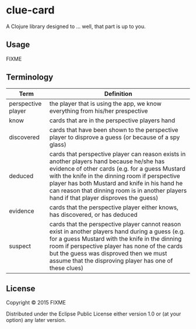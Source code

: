 # clue-card

A Clojure library designed to ... well, that part is up to you.

## Usage

FIXME

## Terminology

| Term               | Definition                                                                                                                                                                                                                                                                                                                                 |
|--------------------|---------------------------------------------------------------------------------------------------------------------------------------------------------------------------------------------------------------------------------------------------------------------------------------------------------------------------------------------|
| perspective player | the player that is using the app, we know everything from his/her prespective                                                                                                                                                                                                                                                               |
| know               | cards that are in the perspective players hand                                                                                                                                                                                                                                                                                              |
| discovered         | cards that have been shown to the perspective player to disprove a guess (or because of a spy glass)                                                                                                                                                                                                                                        |
| deduced            | cards that perspective player can reason exists in another players hand because he/she has evidence of other cards (e.g. for a guess Mustard with the knife in the dinning room if perspective player has both Mustard and knife in his hand he can reason that dinning room is in another players hand if that player disproves the guess) |
| evidence           | cards that the perspective player either knows, has discovered, or has deduced                                                                                                                                                                                                                                                              |
| suspect            | cards that the perspective player cannot reason exist in another players hand during a guess (e.g. for a guess Mustard with the knife in the dinning room if perspective player has none of the cards but the guess was disproved then we must assume that the disproving player has one of these clues)                                    |


## License

Copyright © 2015 FIXME

Distributed under the Eclipse Public License either version 1.0 or (at
your option) any later version.
